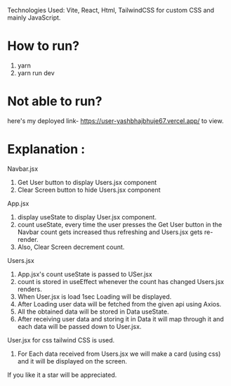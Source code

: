 Technologies Used: Vite, React, Html, TailwindCSS for custom CSS and mainly JavaScript.

# How to run?
 1. yarn
 2. yarn run dev

# Not able to run?
 here's my deployed link- https://user-yashbhajbhuje67.vercel.app/ to view.
 
# Explanation :
Navbar.jsx
 1. Get User button to display Users.jsx component
 2. Clear Screen button to hide Users.jsx component

App.jsx
 1. display useState to display User.jsx component.
 2. count useState, every time the user presses the Get User button in the Navbar count gets increased thus refreshing and Users.jsx gets re-render.
 3. Also, Clear Screen decrement count.
 
Users.jsx
 1. App.jsx's count useState is passed to USer.jsx
 2. count is stored in useEffect whenever the count has changed Users.jsx renders.
 3. When User.jsx is load 1sec Loading will be displayed.
 4. After Loading user data will be fetched from the given api using Axios.
 5. All the obtained data will be stored in Data useState.
 5. After receiving user data and storing it in Data it will map through it and each data will be passed down to User.jsx.
 
User.jsx
 for css tailwind CSS is used.
 1. For Each data received from Users.jsx we will make a card (using css) and it will be displayed on the screen.
 
 If you like it a star will be appreciated. 
